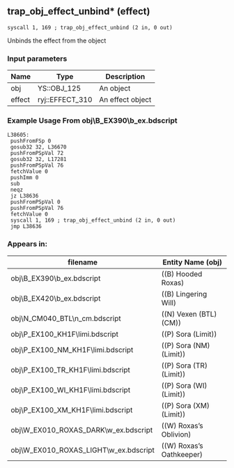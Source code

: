 ## trap_obj_effect_unbind* (effect)

`syscall 1, 169 ; trap_obj_effect_unbind (2 in, 0 out)`

Unbinds the effect from the object

### Input parameters
| Name | Type | Description
|------|------|------------
| obj   | YS::OBJ_125   | An object
| effect   | ryj::EFFECT_310   | An effect object


### Example Usage From obj\B_EX390\b_ex.bdscript
```plaintext
L38605:
 pushFromFSp 0
 gosub32 32, L36670
 pushFromPSpVal 72
 gosub32 32, L17281
 pushFromPSpVal 76
 fetchValue 0
 pushImm 0
 sub 
 neqz 
 jz L38636
 pushFromPSpVal 0
 pushFromPSpVal 76
 fetchValue 0
 syscall 1, 169 ; trap_obj_effect_unbind (2 in, 0 out)
 jmp L38636
```


### Appears in:
| filename | Entity Name (obj)
|----------|-------------
| obj\B_EX390\b_ex.bdscript       | ((B) Hooded Roxas)          
| obj\B_EX420\b_ex.bdscript       | ((B) Lingering Will)          
| obj\N_CM040_BTL\n_cm.bdscript       | ((N) Vexen (BTL) (CM))          
| obj\P_EX100_KH1F\limi.bdscript       | ((P) Sora (Limit))          
| obj\P_EX100_NM_KH1F\limi.bdscript       | ((P) Sora (NM) (Limit))          
| obj\P_EX100_TR_KH1F\limi.bdscript       | ((P) Sora (TR) (Limit))          
| obj\P_EX100_WI_KH1F\limi.bdscript       | ((P) Sora (WI) (Limit))          
| obj\P_EX100_XM_KH1F\limi.bdscript       | ((P) Sora (XM) (Limit))          
| obj\W_EX010_ROXAS_DARK\w_ex.bdscript       | ((W) Roxas’s Oblivion)          
| obj\W_EX010_ROXAS_LIGHT\w_ex.bdscript       | ((W) Roxas’s Oathkeeper)          



